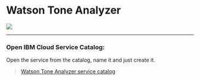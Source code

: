 # Watson Tone Analyzer

![](../img/tone-analyzer-catalog.png)

<hr>

### Open IBM Cloud Service Catalog:

Open the service from the catalog, name it and just create it.


> [Watson Tone Analyzer service catalog](https://console.bluemix.net/catalog/services/tone-analyzer)

